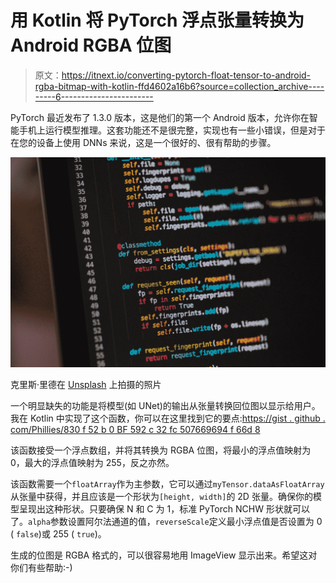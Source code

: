 # 用 Kotlin 将 PyTorch 浮点张量转换为 Android RGBA 位图

> 原文：<https://itnext.io/converting-pytorch-float-tensor-to-android-rgba-bitmap-with-kotlin-ffd4602a16b6?source=collection_archive---------6----------------------->

PyTorch 最近发布了 1.3.0 版本，这是他们的第一个 Android 版本，允许你在智能手机上运行模型推理。这套功能还不是很完整，实现也有一些小错误，但是对于在您的设备上使用 DNNs 来说，这是一个很好的、很有帮助的步骤。

![](img/006c450607ac744cf480c7960923958e.png)

克里斯·里德在 [Unsplash](https://unsplash.com?utm_source=medium&utm_medium=referral) 上拍摄的照片

一个明显缺失的功能是将模型(如 UNet)的输出从张量转换回位图以显示给用户。我在 Kotlin 中实现了这个函数，你可以在这里找到它的要点:[https://gist . github . com/Phillies/830 f 52 b 0 BF 592 c 32 fc 507669694 f 66d 8](https://gist.github.com/phillies/830f52b0bf592c32fc507669694f66d8)

该函数接受一个浮点数组，并将其转换为 RGBA 位图，将最小的浮点值映射为 0，最大的浮点值映射为 255，反之亦然。

该函数需要一个`floatArray`作为主参数，它可以通过`myTensor.dataAsFloatArray`从张量中获得，并且应该是一个形状为`[height, width]`的 2D 张量。确保你的模型呈现出这种形状。只要确保 N 和 C 为 1，标准 PyTorch NCHW 形状就可以了。`alpha`参数设置阿尔法通道的值，`reverseScale`定义最小浮点值是否设置为 0 ( `false`)或 255 ( `true`)。

生成的位图是 RGBA 格式的，可以很容易地用 ImageView 显示出来。希望这对你们有些帮助:-)
